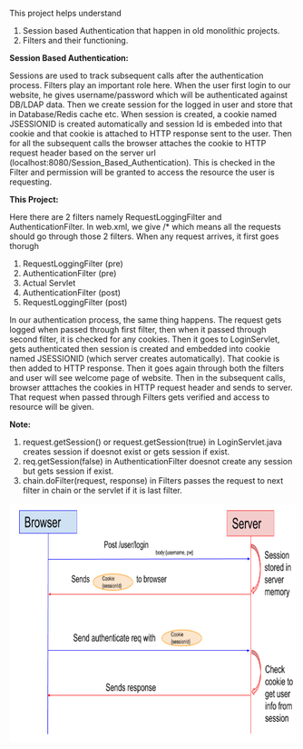 This project helps understand
1) Session based Authentication that happen in old monolithic projects.
2) Filters and their functioning.

<b>Session Based Authentication:</b>

Sessions are used to track subsequent calls after the authentication process. Filters play an important role here. When the user first login to our website, he gives username/password which will be authenticated against DB/LDAP data. Then we create session for the logged in user and store that in Database/Redis cache etc. When session is created, a cookie named JSESSIONID is created automatically and session Id is embeded into that cookie and that cookie is attached to HTTP response sent to the user. Then for all the subsequent calls the browser attaches the cookie to HTTP request header based on the server url (localhost:8080/Session_Based_Authentication). This is checked in the Filter and permission will be granted to access the resource the user is requesting.

<b>This Project:</b>

Here there are 2 filters namely RequestLoggingFilter and AuthenticationFilter. In web.xml, we give /* which means all the requests should go through those 2 filters. When any request arrives, it first goes thorugh

1) RequestLoggingFilter (pre)
2) AuthenticationFilter (pre)
3) Actual Servlet
4) AuthenticationFilter (post)
5) RequestLoggingFilter (post)

In our authentication process, the same thing happens. The request gets logged when passed through first filter, then when it passed through second filter, it is checked for any cookies. Then it goes to LoginServlet, gets authenticated then session is created and embedded into cookie named JSESSIONID (which server creates automatically). That cookie is then added to HTTP response. Then it goes again through both the filters and user will see welcome page of website. Then in the subsequent calls, browser atttaches the cookies in HTTP request header and sends to server. That request when passed through Filters gets verified and access to resource will be given.

<b>Note:</b>
1) request.getSession() or request.getSession(true) in LoginServlet.java creates session if doesnot exist or gets session if exist.
2) req.getSession(false) in AuthenticationFilter doesnot create any session but gets session if exist.
3) chain.doFilter(request, response) in Filters passes the request to next filter in chain or the servlet if it is last filter.


<img src="Session Authentication.png" height="420" width="650">
